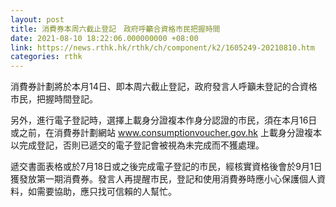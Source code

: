 ```yaml
---
layout: post
title: 消費券本周六截止登記　政府呼籲合資格市民把握時間
date: 2021-08-10 18:22:06.000000000 +08:00
link: https://news.rthk.hk/rthk/ch/component/k2/1605249-20210810.htm
categories: rthk
---
```


消費券計劃將於本月14日、即本周六截止登記，政府發言人呼籲未登記的合資格市民，把握時間登記。

另外，進行電子登記時，選擇上載身分證複本作身分認證的市民，須在本月16日或之前，在消費券計劃網站 www.consumptionvoucher.gov.hk 上載身分證複本以完成登記，否則已遞交的電子登記會被視為未完成而不獲處理。

遞交書面表格或於7月18日或之後完成電子登記的市民，經核實資格後會於9月1日獲發放第一期消費券。發言人再提醒市民，登記和使用消費券時應小心保護個人資料，如需要協助，應只找可信賴的人幫忙。
